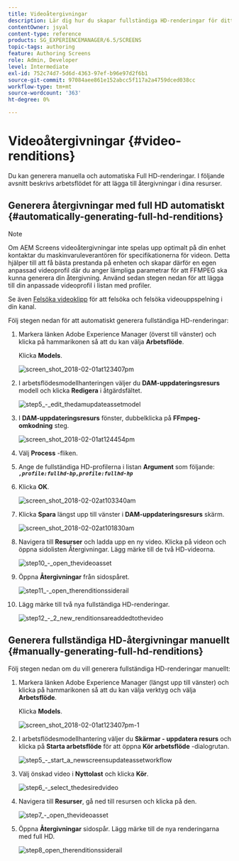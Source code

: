 ```yaml
---
title: Videoåtergivningar
description: Lär dig hur du skapar fullständiga HD-renderingar för ditt AEM Screens-projekt.
contentOwner: jsyal
content-type: reference
products: SG_EXPERIENCEMANAGER/6.5/SCREENS
topic-tags: authoring
feature: Authoring Screens
role: Admin, Developer
level: Intermediate
exl-id: 752c74d7-5d6d-4363-97ef-b96e97d2f6b1
source-git-commit: 97084aee861e152abcc5f117a2a4759dced038cc
workflow-type: tm+mt
source-wordcount: '363'
ht-degree: 0%

---
```


# Videoåtergivningar {#video-renditions}

Du kan generera manuella och automatiska Full HD-renderingar. I följande avsnitt beskrivs arbetsflödet för att lägga till återgivningar i dina resurser.

## Generera återgivningar med full HD automatiskt  {#automatically-generating-full-hd-renditions}

>[!NOTE]
>
>Om AEM Screens videoåtergivningar inte spelas upp optimalt på din enhet kontaktar du maskinvaruleverantören för specifikationerna för videon. Detta hjälper till att få bästa prestanda på enheten och skapar därför en egen anpassad videoprofil där du anger lämpliga parametrar för att FFMPEG ska kunna generera din återgivning. Använd sedan stegen nedan för att lägga till din anpassade videoprofil i listan med profiler.
>
>Se även [Felsöka videoklipp](troubleshoot-videos.md) för att felsöka och felsöka videouppspelning i din kanal.

Följ stegen nedan för att automatiskt generera fullständiga HD-renderingar:

1. Markera länken Adobe Experience Manager (överst till vänster) och klicka på hammarikonen så att du kan välja **Arbetsflöde**.

   Klicka **Models**.

   ![screen_shot_2018-02-01at123407pm](assets/screen_shot_2018-02-01at123407pm.png)

1. I arbetsflödesmodellhanteringen väljer du **DAM-uppdateringsresurs** modell och klicka **Redigera** i åtgärdsfältet.

   ![step5_-_edit_thedamupdateassetmodel](assets/step5_-_edit_thedamupdateassetmodel.png)

1. I **DAM-uppdateringsresurs** fönster, dubbelklicka på **FFmpeg-omkodning** steg.

   ![screen_shot_2018-02-01at124454pm](assets/screen_shot_2018-02-01at124454pm.png)

1. Välj **Process** -fliken.
1. Ange de fullständiga HD-profilerna i listan **Argument** som följande:
   ***`,profile:fullhd-bp,profile:fullhd-hp`***
1. Klicka **OK**.

   ![screen_shot_2018-02-02at103340am](assets/screen_shot_2018-02-02at103340am.png)

1. Klicka **Spara** längst upp till vänster i **DAM-uppdateringsresurs** skärm.

   ![screen_shot_2018-02-02at101830am](assets/screen_shot_2018-02-02at101830am.png)

1. Navigera till **Resurser** och ladda upp en ny video. Klicka på videon och öppna sidolisten Återgivningar. Lägg märke till de två HD-videorna.

   ![step10_-_open_thevideoasset](assets/step10_-_open_thevideoasset.png)

1. Öppna **Återgivningar** från sidospåret.

   ![step11_-_open_therenditionssiderail](assets/step11_-_open_therenditionssiderail.png)

1. Lägg märke till två nya fullständiga HD-renderingar.

   ![step12_-_2_new_renditionsareaddedtothevideo](assets/step12_-_2_new_renditionsareaddedtothevideo.png)

## Generera fullständiga HD-återgivningar manuellt {#manually-generating-full-hd-renditions}

Följ stegen nedan om du vill generera fullständiga HD-renderingar manuellt:

1. Markera länken Adobe Experience Manager (längst upp till vänster) och klicka på hammarikonen så att du kan välja verktyg och välja **Arbetsflöde**.

   Klicka **Models**.

   ![screen_shot_2018-02-01at123407pm-1](assets/screen_shot_2018-02-01at123407pm-1.png)

1. I arbetsflödesmodellhantering väljer du **Skärmar - uppdatera resurs** och klicka på **Starta arbetsflöde** för att öppna **Kör arbetsflöde** -dialogrutan.

   ![step5_-_start_a_newscreensupdateassetworkflow](assets/step5_-_start_a_newscreensupdateassetworkflow.png)

1. Välj önskad video i **Nyttolast** och klicka **Kör**.

   ![step6_-_select_thedesiredvideo](assets/step6_-_select_thedesiredvideo.png)

1. Navigera till **Resurser**, gå ned till resursen och klicka på den.

   ![step7_-_open_thevideoasset](assets/step7_-_open_thevideoasset.png)

1. Öppna **Återgivningar** sidospår. Lägg märke till de nya renderingarna med full HD.

   ![step8_open_therenditionssiderail](assets/step8_-_open_therenditionssiderail.png)
